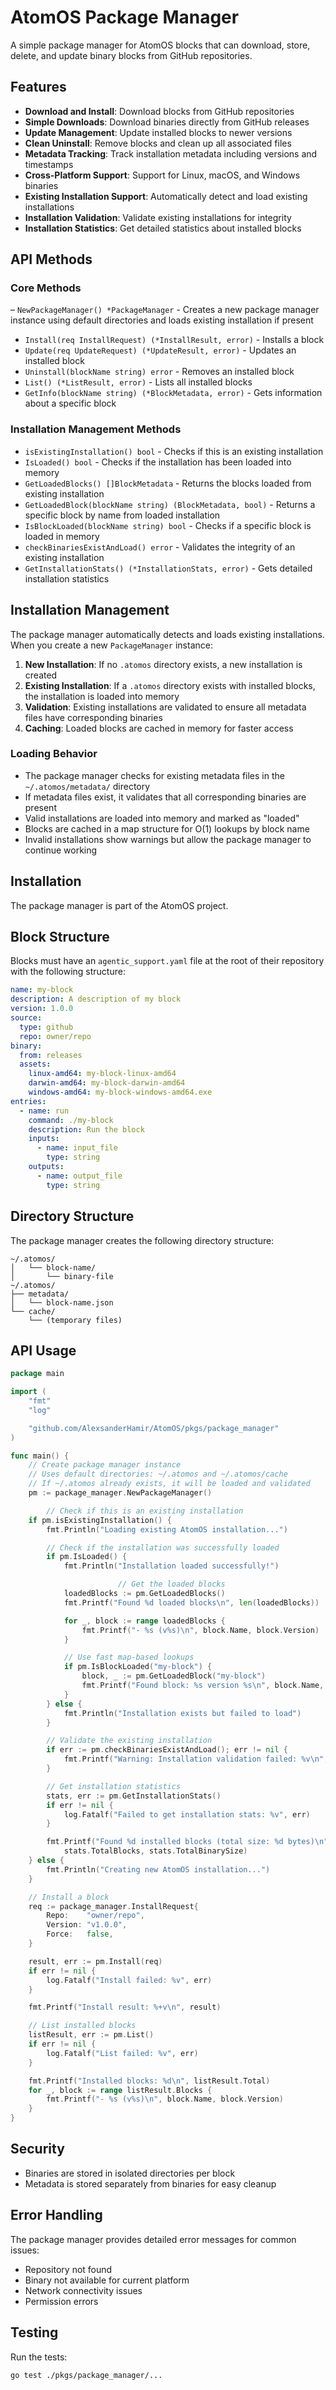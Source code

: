 # AtomOS Package Manager

A simple package manager for AtomOS blocks that can download, store, delete, and update binary blocks from GitHub repositories.

## Features

- **Download and Install**: Download blocks from GitHub repositories
- **Simple Downloads**: Download binaries directly from GitHub releases
- **Update Management**: Update installed blocks to newer versions
- **Clean Uninstall**: Remove blocks and clean up all associated files
- **Metadata Tracking**: Track installation metadata including versions and timestamps
- **Cross-Platform Support**: Support for Linux, macOS, and Windows binaries
- **Existing Installation Support**: Automatically detect and load existing installations
- **Installation Validation**: Validate existing installations for integrity
- **Installation Statistics**: Get detailed statistics about installed blocks

## API Methods

### Core Methods

– `NewPackageManager() *PackageManager` - Creates a new package manager instance using default directories and loads existing installation if present

- `Install(req InstallRequest) (*InstallResult, error)` - Installs a block
- `Update(req UpdateRequest) (*UpdateResult, error)` - Updates an installed block
- `Uninstall(blockName string) error` - Removes an installed block
- `List() (*ListResult, error)` - Lists all installed blocks
- `GetInfo(blockName string) (*BlockMetadata, error)` - Gets information about a specific block

### Installation Management Methods

- `isExistingInstallation() bool` - Checks if this is an existing installation
- `IsLoaded() bool` - Checks if the installation has been loaded into memory
- `GetLoadedBlocks() []BlockMetadata` - Returns the blocks loaded from existing installation
- `GetLoadedBlock(blockName string) (BlockMetadata, bool)` - Returns a specific block by name from loaded installation
- `IsBlockLoaded(blockName string) bool` - Checks if a specific block is loaded in memory
- `checkBinariesExistAndLoad() error` - Validates the integrity of an existing installation
- `GetInstallationStats() (*InstallationStats, error)` - Gets detailed installation statistics

## Installation Management

The package manager automatically detects and loads existing installations. When you create a new `PackageManager` instance:

1. **New Installation**: If no `.atomos` directory exists, a new installation is created
2. **Existing Installation**: If a `.atomos` directory exists with installed blocks, the installation is loaded into memory
3. **Validation**: Existing installations are validated to ensure all metadata files have corresponding binaries
4. **Caching**: Loaded blocks are cached in memory for faster access

### Loading Behavior

- The package manager checks for existing metadata files in the `~/.atomos/metadata/` directory
- If metadata files exist, it validates that all corresponding binaries are present
- Valid installations are loaded into memory and marked as "loaded"
- Blocks are cached in a map structure for O(1) lookups by block name
- Invalid installations show warnings but allow the package manager to continue working

## Installation

The package manager is part of the AtomOS project.

## Block Structure

Blocks must have an `agentic_support.yaml` file at the root of their repository with the following structure:

```yaml
name: my-block
description: A description of my block
version: 1.0.0
source:
  type: github
  repo: owner/repo
binary:
  from: releases
  assets:
    linux-amd64: my-block-linux-amd64
    darwin-amd64: my-block-darwin-amd64
    windows-amd64: my-block-windows-amd64.exe
entries:
  - name: run
    command: ./my-block
    description: Run the block
    inputs:
      - name: input_file
        type: string
    outputs:
      - name: output_file
        type: string
```

## Directory Structure

The package manager creates the following directory structure:

```
~/.atomos/
│   └── block-name/
│       └── binary-file
~/.atomos/
├── metadata/
│   └── block-name.json
└── cache/
    └── (temporary files)
```

## API Usage

```go
package main

import (
    "fmt"
    "log"

    "github.com/AlexsanderHamir/AtomOS/pkgs/package_manager"
)

func main() {
    // Create package manager instance
    // Uses default directories: ~/.atomos and ~/.atomos/cache
    // If ~/.atomos already exists, it will be loaded and validated
    pm := package_manager.NewPackageManager()

        // Check if this is an existing installation
    if pm.isExistingInstallation() {
        fmt.Println("Loading existing AtomOS installation...")

        // Check if the installation was successfully loaded
        if pm.IsLoaded() {
            fmt.Println("Installation loaded successfully!")

                        // Get the loaded blocks
            loadedBlocks := pm.GetLoadedBlocks()
            fmt.Printf("Found %d loaded blocks\n", len(loadedBlocks))

            for _, block := range loadedBlocks {
                fmt.Printf("- %s (v%s)\n", block.Name, block.Version)
            }

            // Use fast map-based lookups
            if pm.IsBlockLoaded("my-block") {
                block, _ := pm.GetLoadedBlock("my-block")
                fmt.Printf("Found block: %s version %s\n", block.Name, block.Version)
            }
        } else {
            fmt.Println("Installation exists but failed to load")
        }

        // Validate the existing installation
        if err := pm.checkBinariesExistAndLoad(); err != nil {
            fmt.Printf("Warning: Installation validation failed: %v\n", err)
        }

        // Get installation statistics
        stats, err := pm.GetInstallationStats()
        if err != nil {
            log.Fatalf("Failed to get installation stats: %v", err)
        }

        fmt.Printf("Found %d installed blocks (total size: %d bytes)\n",
            stats.TotalBlocks, stats.TotalBinarySize)
    } else {
        fmt.Println("Creating new AtomOS installation...")
    }

    // Install a block
    req := package_manager.InstallRequest{
        Repo:    "owner/repo",
        Version: "v1.0.0",
        Force:   false,
    }

    result, err := pm.Install(req)
    if err != nil {
        log.Fatalf("Install failed: %v", err)
    }

    fmt.Printf("Install result: %+v\n", result)

    // List installed blocks
    listResult, err := pm.List()
    if err != nil {
        log.Fatalf("List failed: %v", err)
    }

    fmt.Printf("Installed blocks: %d\n", listResult.Total)
    for _, block := range listResult.Blocks {
        fmt.Printf("- %s (v%s)\n", block.Name, block.Version)
    }
}
```

## Security

- Binaries are stored in isolated directories per block
- Metadata is stored separately from binaries for easy cleanup

## Error Handling

The package manager provides detailed error messages for common issues:

- Repository not found
- Binary not available for current platform
- Network connectivity issues
- Permission errors

## Testing

Run the tests:

```bash
go test ./pkgs/package_manager/...
```
